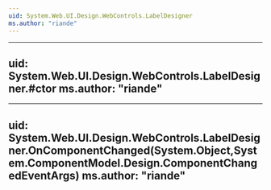 ```yaml
---
uid: System.Web.UI.Design.WebControls.LabelDesigner
ms.author: "riande"
---
```


---
uid: System.Web.UI.Design.WebControls.LabelDesigner.#ctor
ms.author: "riande"
---

---
uid: System.Web.UI.Design.WebControls.LabelDesigner.OnComponentChanged(System.Object,System.ComponentModel.Design.ComponentChangedEventArgs)
ms.author: "riande"
---
